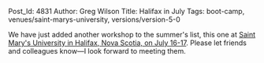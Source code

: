 Post_Id: 4831
Author: Greg Wilson
Title: Halifax in July
Tags: boot-camp, venues/saint-marys-university, versions/version-5-0

<p>We have just added another workshop to the summer's list, this one at <a href="/bootcamps/2012-07-halifax.html">Saint Mary's University in Halifax, Nova Scotia, on July 16-17</a>. Please let friends and colleagues know&mdash;I look forward to meeting them.</p>
